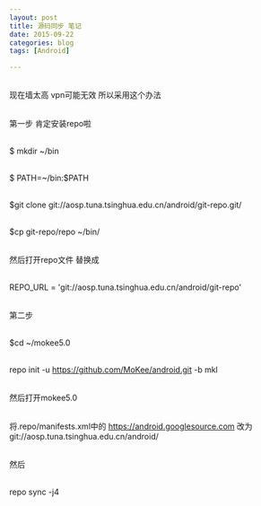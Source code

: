 ```yaml
---
layout: post
title: 源码同步 笔记
date: 2015-09-22
categories: blog
tags: [Android]

---
```


<div>

<br>现在墙太高 vpn可能无效 所以采用这个办法

<br>第一步 肯定安装repo啦 

<br>$ mkdir ~/bin

<br>$ PATH=~/bin:$PATH

<br>$git clone git://aosp.tuna.tsinghua.edu.cn/android/git-repo.git/

<br>$cp git-repo/repo ~/bin/

<br>  然后打开repo文件 替换成

<br>REPO_URL = 'git://aosp.tuna.tsinghua.edu.cn/android/git-repo'

 

<br>第二步

<br>$cd ~/mokee5.0

<br>repo init -u https://github.com/MoKee/android.git -b mkl

<br>然后打开mokee5.0

<br>将.repo/manifests.xml中的  https://android.googlesource.com 改为 git://aosp.tuna.tsinghua.edu.cn/android/

<br>然后

<br>repo sync -j4

</div>
